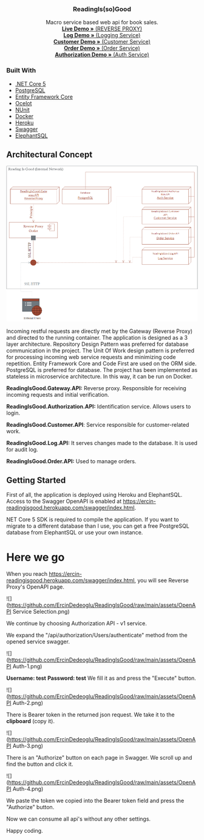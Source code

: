   <h3 align="center">ReadingIs(so)Good</h3>

  <p align="center">
    Macro service based web api for book sales.
    <br />
    <a href="https://https://ercin-readingisgood.herokuapp.com/swagger/index.html"><strong>Live Demo »</strong> (REVERSE PROXY)</a>
    <br />
    <a href="https://https://ercin-readingisgood-log.herokuapp.com/swagger/index.html"><strong>Log Demo »</strong> (Logging Service)</a>
    <br />
    <a href="https://https://ercin-readingisgood-customer.herokuapp.com/swagger/index.html"><strong>Customer Demo »</strong> (Customer Service)</a>
    <br />
    <a href="https://https://ercin-readingisgood-order.herokuapp.com/swagger/index.html"><strong>Order Demo »</strong> (Order Service)</a>
    <br />
    <a href="https://https://ercin-readingisgood-auth.herokuapp.com/swagger/index.html"><strong>Authorization Demo »</strong> (Auth Service)</a>  
  </p>

### Built With

* [.NET Core 5](https://en.wikipedia.org/wiki/.NET_Core)
* [PostgreSQL](https://www.postgresql.org/)
* [Entity Framework Core](https://en.wikipedia.org/wiki/Entity_Framework)
* [Ocelot](https://github.com/ThreeMammals/Ocelot)
* [NUnit](https://nunit.org/)
* [Docker](https://www.docker.com/)
* [Heroku](https://www.heroku.com/)
* [Swagger](https://swagger.io/)
* [ElephantSQL](https://www.elephantsql.com/)

## Architectural Concept

![](https://github.com/ErcinDedeoglu/ReadingIsGood/raw/main/assets/Network%20Tapology.png)

Incoming restful requests are directly met by the Gateway (Reverse Proxy) and directed to the running container. The application is designed as a 3 layer architecture. Repository Design Pattern was preferred for database communication in the project. The Unit Of Work design pattern is preferred for processing incoming web service requests and minimizing code repetition. Entity Framework Core and Code First are used on the ORM side. PostgreSQL is preferred for database. The project has been implemented as stateless in microservice architecture. In this way, it can be run on Docker.

**ReadingIsGood.Gateway.API:** Reverse proxy. Responsible for receiving incoming requests and initial verification.

**ReadingIsGood.Authorization.API:** Identification service. Allows users to login.

**ReadingIsGood.Customer.API**: Service responsible for customer-related work.

**ReadingIsGood.Log.API:** It serves changes made to the database. It is used for audit log.

**ReadingIsGood.Order.API:** Used to manage orders.

## Getting Started

First of all, the application is deployed using Heroku and ElephantSQL. Access to the Swagger OpenAPI is enabled at https://ercin-readingisgood.herokuapp.com/swagger/index.html.

NET Core 5 SDK is required to compile the application. If you want to migrate to a different database than I use, you can get a free PostgreSQL database from ElephantSQL or use your own instance.

# Here we go

When you reach https://ercin-readingisgood.herokuapp.com/swagger/index.html, you will see Reverse Proxy's OpenAPI page.

![](https://github.com/ErcinDedeoglu/ReadingIsGood/raw/main/assets/OpenAPI Service Selection.png)

We continue by choosing Authorization API - v1 service.

We expand the "/api/authorization/Users/authenticate" method from the opened service swagger.

![](https://github.com/ErcinDedeoglu/ReadingIsGood/raw/main/assets/OpenAPI Auth-1.png)

**Username: test**
**Password: test**
We fill it as and press the "Execute" button.

![](https://github.com/ErcinDedeoglu/ReadingIsGood/raw/main/assets/OpenAPI Auth-2.png)

There is Bearer token in the returned json request. We take it to the **clipboard** (copy it).

![](https://github.com/ErcinDedeoglu/ReadingIsGood/raw/main/assets/OpenAPI Auth-3.png)

There is an "Authorize" button on each page in Swagger. We scroll up and find the button and click it.

![](https://github.com/ErcinDedeoglu/ReadingIsGood/raw/main/assets/OpenAPI Auth-4.png)

We paste the token we copied into the Bearer token field and press the "Authorize" button.

Now we can consume all api's without any other settings.

Happy coding.
